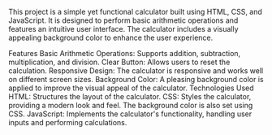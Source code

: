 This project is a simple yet functional calculator built using HTML, CSS, and JavaScript. It is designed to perform basic arithmetic operations and features an intuitive user interface. The calculator includes a visually appealing background color to enhance the user experience.

Features
Basic Arithmetic Operations: Supports addition, subtraction, multiplication, and division.
Clear Button: Allows users to reset the calculation.
Responsive Design: The calculator is responsive and works well on different screen sizes.
Background Color: A pleasing background color is applied to improve the visual appeal of the calculator.
Technologies Used
HTML: Structures the layout of the calculator.
CSS: Styles the calculator, providing a modern look and feel. The background color is also set using CSS.
JavaScript: Implements the calculator's functionality, handling user inputs and performing calculations.
